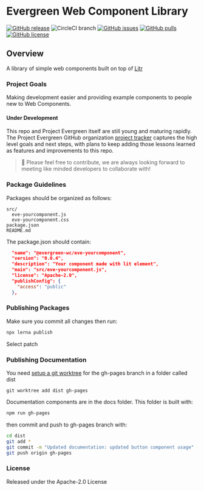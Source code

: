 # Evergreen Web Component Library
[![GitHub release](https://img.shields.io/github/tag/hutchgrant/evergreen-web-components.svg)](https://github.com/hutchgrant/evergreen-web-components/tags)
![CircleCI branch](https://img.shields.io/circleci/project/github/hutchgrant/evergreen-web-components/master.svg?style=plastic)
[![GitHub issues](https://img.shields.io/github/issues-raw/hutchgrant/evergreen-web-components.svg)](https://github.com/hutchgrant/evergreen-web-components/issues)
[![GitHub pulls](https://img.shields.io/github/issues-pr-raw/hutchgrant/evergreen-web-components.svg)](https://github.com/hutchgrant/evergreen-web-components/pulls)
[![GitHub license](https://img.shields.io/badge/license-apache-blue.svg)](https://raw.githubusercontent.com/hutchgrant/evergreen-web-components/master/LICENSE)

## Overview
A library of simple web components built on top of [Litr](https://github.com/lit/lit/)

### Project Goals
Making development easier and providing example components to people new to Web Components.

#### Under Development
This repo and Project Evergreen itself are still young and maturing rapidly.  The Project Evergreen GitHub organization [project tracker](https://github.com/ProjectEvergreen/project-evergreen/projects) captures the high level goals and next steps, with plans to keep adding those lessons learned as features and improvements to this repo.

> 🙏 Please feel free to contribute, we are always looking forward to meeting like minded developers to collaborate with!

### Package Guidelines

Packages should be organized as follows:

```
src/
  eve-yourcomponent.js
  eve-yourcomponent.css
package.json
README.md
```

The package.json should contain:

```json
  "name": "@evergreen-wc/eve-yourcomponent",
  "version": "0.0.4",
  "description": "Your component made with lit element",
  "main": "src/eve-yourcomponent.js",
  "license": "Apache-2.0",
  "publishConfig": {
    "access": "public"
  },
```

### Publishing Packages

Make sure you commit all changes then run:

```bash
npx lerna publish
```

Select patch

### Publishing Documentation

You need [setup a git worktree](https://gist.github.com/cobyism/4730490#gistcomment-2337463) for the gh-pages branch in a folder called dist

```
git worktree add dist gh-pages
```

Documentation components are in the docs folder. This folder is built with:

```bash
npm run gh-pages
```

then commit and push to gh-pages branch with:

```bash
cd dist
git add *
git commit -m "Updated documentation: updated button component usage" -S
git push origin gh-pages
```

### License

Released under the Apache-2.0 License

